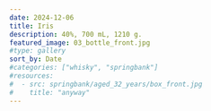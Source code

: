 ```yaml
---
date: 2024-12-06
title: Iris
description: 40%, 700 mL, 1210 g.
featured_image: 03_bottle_front.jpg
#type: gallery
sort_by: Date
#categories: ["whisky", "springbank"]
#resources:
#  - src: springbank/aged_32_years/box_front.jpg
#    title: "anyway"
---
```

